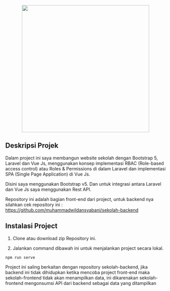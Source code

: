 <p align="center"><a href="https://wikoding.netlify.app/" target="_blank"><img src="https://github.com/muhammadwildansyabani/portfolio-tailwind/blob/master/img/logo-red.png" width="400"></a></p>



## Deskripsi Projek

Dalam project ini saya membangun website sekolah dengan Bootstrap 5, Laravel dan Vue Js, menggunakan konsep implementasi RBAC (Role-based access control) atau Roles & Permissions di dalam Laravel dan implementasi SPA (Single Page Application) di Vue Js.

Disini saya menggunakan Bootstrap v5. Dan untuk integrasi antara Laravel dan Vue Js saya menggunakan Rest API.

Repository ini adalah bagian front-end dari project, untuk backend nya silahkan cek repository ini : 
https://github.com/muhammadwildansyabani/sekolah-backend


## Instalasi Project

1. Clone atau download zip Repository ini.

2. Jalankan command dibawah ini untuk menjalankan project secara lokal.
```
npm run serve
```

Project ini saling berkaitan dengan repository sekolah-backend, jika backend ini tidak dihidupkan ketika mencoba project front-end maka sekolah-frontend tidak akan menampilkan data, ini dikarenakan sekolah-frontend mengonsumsi API dari backend sebagai data yang ditampilkan
